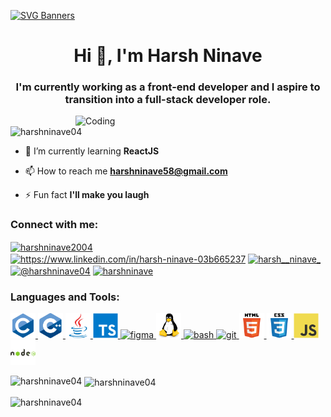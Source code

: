 [![SVG Banners](https://svg-banners.vercel.app/api?type=rainbow&text1=Harsh%20Ninave%20🔥&width=1000&height=400)](https://github.com/Akshay090/svg-banners)
<h1 align="center">Hi 👋, I'm Harsh Ninave</h1>
<h3 align="center">I'm currently working as a front-end developer and I aspire to transition into a full-stack developer role.</h3>
<img align="right" alt="Coding" width="400" src="https://user-images.githubusercontent.com/74038190/238353467-897cd757-ea1f-492d-aaf9-6d1674177e08.gif">


<p align="left"> <img src="https://komarev.com/ghpvc/?username=harshninave04&label=Profile%20views&color=0e75b6&style=flat" alt="harshninave04" /> </p>

- 🌱 I’m currently learning **ReactJS**

- 📫 How to reach me **harshninave58@gmail.com**

- ⚡ Fun fact **I'll make you laugh**

<h3 align="left">Connect with me:</h3>
<p align="left">
<a href="https://twitter.com/harshninave2004" target="blank"><img align="center" src="https://raw.githubusercontent.com/rahuldkjain/github-profile-readme-generator/master/src/images/icons/Social/twitter.svg" alt="harshninave2004" height="30" width="40" /></a>
<a href="https://linkedin.com/in/https://www.linkedin.com/in/harsh-ninave-03b665237" target="blank"><img align="center" src="https://raw.githubusercontent.com/rahuldkjain/github-profile-readme-generator/master/src/images/icons/Social/linked-in-alt.svg" alt="https://www.linkedin.com/in/harsh-ninave-03b665237" height="30" width="40" /></a>
<a href="https://instagram.com/harsh__ninave_" target="blank"><img align="center" src="https://raw.githubusercontent.com/rahuldkjain/github-profile-readme-generator/master/src/images/icons/Social/instagram.svg" alt="harsh__ninave_" height="30" width="40" /></a>
<a href="https://hashnode.com/@harshninave04" target="blank"><img align="center" src="https://raw.githubusercontent.com/rahuldkjain/github-profile-readme-generator/master/src/images/icons/Social/hashnode.svg" alt="@harshninave04" height="30" width="40"/></a>
<a href="https://www.leetcode.com/harshninave" target="blank"><img align="center" src="https://raw.githubusercontent.com/rahuldkjain/github-profile-readme-generator/master/src/images/icons/Social/leet-code.svg" alt="harshninave" height="30" width="40" /></a>
</p>

<h3 align="left">Languages and Tools:</h3>
<p align="left">  
  <a href="https://www.cprogramming.com/" target="_blank" rel="noreferrer"> <img src="https://raw.githubusercontent.com/devicons/devicon/master/icons/c/c-original.svg" alt="c" width="40" height="40"/> </a> 
  <a href="https://www.w3schools.com/cpp/" target="_blank" rel="noreferrer"> <img src="https://raw.githubusercontent.com/devicons/devicon/master/icons/cplusplus/cplusplus-original.svg" alt="cplusplus" width="40" height="40"/> </a>
  <a href="https://www.java.com" target="_blank" rel="noreferrer"> <img src="https://raw.githubusercontent.com/devicons/devicon/master/icons/java/java-original.svg" alt="java" width="40" height="40"/> </a>   
  <a href="https://www.typescriptlang.org/" target="_blank" rel="noreferrer"> <img src="https://raw.githubusercontent.com/devicons/devicon/master/icons/typescript/typescript-original.svg" alt="typescript" width="40" height="40"/> </a> 
  <a href="https://www.figma.com/" target="_blank" rel="noreferrer"> <img src="https://www.vectorlogo.zone/logos/figma/figma-icon.svg" alt="figma" width="40" height="40"/> </a> 
   <a href="https://www.linux.org/" target="_blank" rel="noreferrer"> <img src="https://raw.githubusercontent.com/devicons/devicon/master/icons/linux/linux-original.svg" alt="linux" width="40" height="40"/> </a>
  <a href="https://www.gnu.org/software/bash/" target="_blank" rel="noreferrer"> <img src="https://www.vectorlogo.zone/logos/gnu_bash/gnu_bash-official.svg" alt="bash" width="60" height="60"/> </a>
  <a href="https://git-scm.com/" target="_blank" rel="noreferrer"> <img src="https://www.vectorlogo.zone/logos/git-scm/git-scm-icon.svg" alt="git" width="40" height="40"/> </a>
  <a href="https://www.w3.org/html/" target="_blank" rel="noreferrer"> <img src="https://raw.githubusercontent.com/devicons/devicon/master/icons/html5/html5-original-wordmark.svg" alt="html5" width="40" height="40"/> </a>
  <a href="https://www.w3schools.com/css/" target="_blank" rel="noreferrer"> <img src="https://raw.githubusercontent.com/devicons/devicon/master/icons/css3/css3-original-wordmark.svg" alt="css3" width="40" height="40"/> </a> 
  <a href="https://developer.mozilla.org/en-US/docs/Web/JavaScript" target="_blank" rel="noreferrer"> <img src="https://raw.githubusercontent.com/devicons/devicon/master/icons/javascript/javascript-original.svg" alt="javascript" width="40" height="40"/> </a> <a href="https://nodejs.org" target="_blank" rel="noreferrer"> <img src="https://raw.githubusercontent.com/devicons/devicon/master/icons/nodejs/nodejs-original-wordmark.svg" alt="nodejs" width="40" height="40"/> </a> </p>

<p><img align="left" src="https://github-readme-stats.vercel.app/api/top-langs?username=harshninave04&show_icons=true&locale=en&layout=compact" alt="harshninave04" /></p>

<p>&nbsp;<img align="center" src="https://github-readme-stats.vercel.app/api?username=harshninave04&show_icons=true&locale=en" alt="harshninave04" /></p>

<p><img align="center" src="https://github-readme-streak-stats.herokuapp.com/?user=harshninave04&" alt="harshninave04" /></p>
